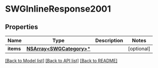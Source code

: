 # SWGInlineResponse2001

## Properties
Name | Type | Description | Notes
------------ | ------------- | ------------- | -------------
**items** | [**NSArray&lt;SWGCategory&gt;***](SWGCategory.md) |  | [optional] 

[[Back to Model list]](../README.md#documentation-for-models) [[Back to API list]](../README.md#documentation-for-api-endpoints) [[Back to README]](../README.md)


